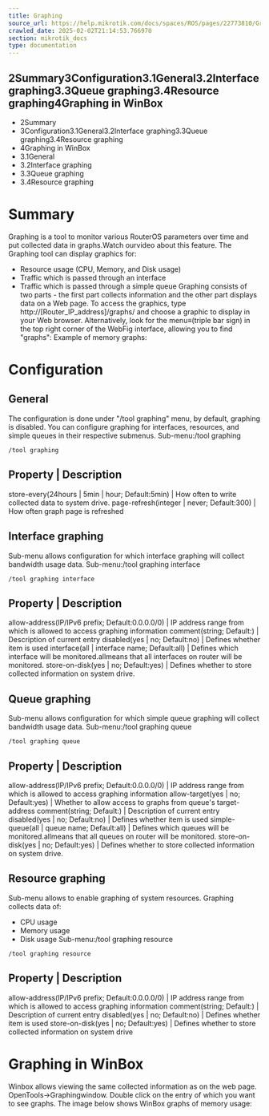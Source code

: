 ```yaml
---
title: Graphing
source_url: https://help.mikrotik.com/docs/spaces/ROS/pages/22773810/Graphing,
crawled_date: 2025-02-02T21:14:53.766970
section: mikrotik_docs
type: documentation
---
```


## 2Summary3Configuration3.1General3.2Interface graphing3.3Queue graphing3.4Resource graphing4Graphing in WinBox
* 2Summary
* 3Configuration3.1General3.2Interface graphing3.3Queue graphing3.4Resource graphing
* 4Graphing in WinBox
* 3.1General
* 3.2Interface graphing
* 3.3Queue graphing
* 3.4Resource graphing
# Summary
Graphing is a tool to monitor various RouterOS parameters over time and put collected data in graphs.Watch ourvideo about this feature.
The Graphing tool can display graphics for:
* Resource usage (CPU, Memory, and Disk usage)
* Traffic which is passed through an interface
* Traffic which is passed through a simple queue
Graphing consists of two parts - the first part collects information and the other part displays data on a Web page. To access the graphics, type http://[Router_IP_address]/graphs/ and choose a graphic to display in your Web browser.
Alternatively, look for the menu≡(triple bar sign) in the top right corner of the WebFig interface, allowing you to find "graphs":
Example of memory graphs:
# Configuration
## General
The configuration is done under "/tool graphing" menu, by default, graphing is disabled. You can configure graphing for interfaces, resources, and simple queues in their respective submenus.
Sub-menu:/tool graphing
```
/tool graphing
```
Property | Description
----------------------
store-every(24hours | 5min | hour; Default:5min) | How often to write collected data to system drive.
page-refresh(integer | never; Default:300) | How often graph page is refreshed
## Interface graphing
Sub-menu allows configuration for which interface graphing will collect bandwidth usage data.
Sub-menu:/tool graphing interface
```
/tool graphing interface
```
Property | Description
----------------------
allow-address(IP/IPv6 prefix; Default:0.0.0.0/0) | IP address range from which is allowed to access graphing information
comment(string; Default:) | Description of current entry
disabled(yes | no; Default:no) | Defines whether item is used
interface(all | interface name; Default:all) | Defines which interface will be monitored.allmeans that all interfaces on router will be monitored.
store-on-disk(yes | no; Default:yes) | Defines whether to store collected information on system drive.
## Queue graphing
Sub-menu allows configuration for which simple queue graphing will collect bandwidth usage data.
Sub-menu:/tool graphing queue
```
/tool graphing queue
```
Property | Description
----------------------
allow-address(IP/IPv6 prefix; Default:0.0.0.0/0) | IP address range from which is allowed to access graphing information
allow-target(yes | no; Default:yes) | Whether to allow access to graphs from queue's target-address
comment(string; Default:) | Description of current entry
disabled(yes | no; Default:no) | Defines whether item is used
simple-queue(all | queue name; Default:all) | Defines which queues will be monitored.allmeans that all queues on router will be monitored.
store-on-disk(yes | no; Default:yes) | Defines whether to store collected information on system drive.
## Resource graphing
Sub-menu allows to enable graphing of system resources. Graphing collects data of:
* CPU usage
* Memory usage
* Disk usage
Sub-menu:/tool graphing resource
```
/tool graphing resource
```
Property | Description
----------------------
allow-address(IP/IPv6 prefix; Default:0.0.0.0/0) | IP address range from which is allowed to access graphing information
comment(string; Default:) | Description of current entry
disabled(yes | no; Default:no) | Defines whether item is used
store-on-disk(yes | no; Default:yes) | Defines whether to store collected information on system drive
# Graphing in WinBox
Winbox allows viewing the same collected information as on the web page. OpenTools->Graphingwindow. Double click on the entry of which you want to see graphs.
The image below shows WinBox graphs of memory usage: